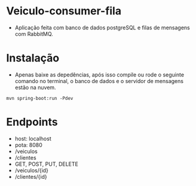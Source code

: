 # Veiculo-consumer-fila
- Aplicação feita com banco de dados postgreSQL e filas de mensagens com RabbitMQ.
# Instalação
- Apenas baixe as depedências, após isso compile ou rode o seguinte comando no terminal, o banco de dados e o servidor de mensagens estão na nuvem.
```
mvn spring-boot:run -Pdev
```
 # Endpoints
 - host: localhost
 - pota: 8080
 - /veiculos
 - /clientes
 - GET, POST, PUT, DELETE
 - /veiculos/{id}
 - /clientes/{id}
 
 
 
